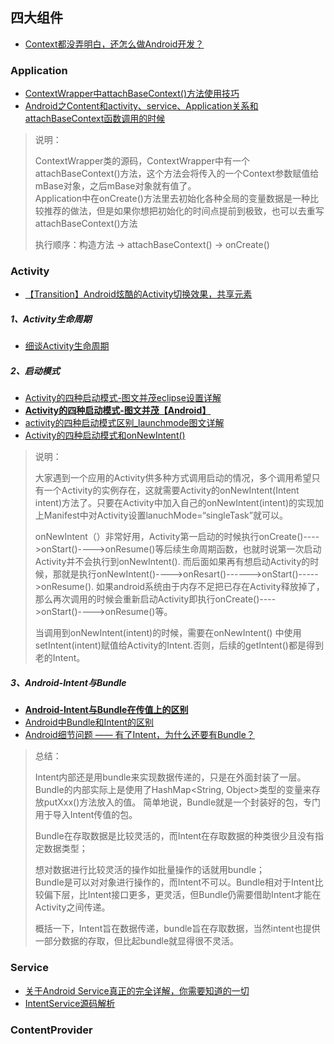 ## 四大组件
- [Context都没弄明白，还怎么做Android开发？](http://www.androidchina.net/7965.html)


### Application
- [ContextWrapper中attachBaseContext()方法使用技巧](https://www.2cto.com/kf/201709/686874.html)
- [ Android之Content和activity、service、Application关系和attachBaseContext函数调用的时候](http://blog.csdn.net/u011068702/article/details/70768653)

> 说明：
> 
> ContextWrapper类的源码，ContextWrapper中有一个attachBaseContext()方法，这个方法会将传入的一个Context参数赋值给mBase对象，之后mBase对象就有值了。  
Application中在onCreate()方法里去初始化各种全局的变量数据是一种比较推荐的做法，但是如果你想把初始化的时间点提前到极致，也可以去重写attachBaseContext()方法  
> 
> 执行顺序：构造方法 -> attachBaseContext() -> onCreate()


### Activity
- [【Transition】Android炫酷的Activity切换效果，共享元素](https://www.jianshu.com/p/a43daa1e3d6e)

##### 1、Activity生命周期
- [细谈Activity生命周期](http://blog.csdn.net/tounaobun/article/details/8147119)

##### 2、启动模式
- [Activity的四种启动模式-图文并茂eclipse设置详解](http://blog.csdn.net/guofengpu/article/details/52058454)
- [**Activity的四种启动模式-图文并茂【Android】**](http://blog.csdn.net/qq_31753145/article/details/50833754)
- [activity的四种启动模式区别_launchmode图文详解](http://blog.csdn.net/androidstar_cn/article/details/52730476)
- [Activity的四种启动模式和onNewIntent()](http://blog.csdn.net/linghu_java/article/details/17266603)

> 说明：
>
> 大家遇到一个应用的Activity供多种方式调用启动的情况，多个调用希望只有一个Activity的实例存在，这就需要Activity的onNewIntent(Intent intent)方法了。只要在Activity中加入自己的onNewIntent(intent)的实现加上Manifest中对Activity设置lanuchMode=“singleTask”就可以。
> 
> onNewIntent（）非常好用，Activity第一启动的时候执行onCreate()---->onStart()---->onResume()等后续生命周期函数，也就时说第一次启动Activity并不会执行到onNewIntent(). 而后面如果再有想启动Activity的时候，那就是执行onNewIntent()---->onResart()------>onStart()----->onResume(). 如果android系统由于内存不足把已存在Activity释放掉了，那么再次调用的时候会重新启动Activity即执行onCreate()---->onStart()---->onResume()等。
> 
> 当调用到onNewIntent(intent)的时候，需要在onNewIntent() 中使用setIntent(intent)赋值给Activity的Intent.否则，后续的getIntent()都是得到老的Intent。

##### 3、Android-Intent与Bundle
- [**Android-Intent与Bundle在传值上的区别**](http://blog.csdn.net/u014657752/article/details/47301569)
- [Android中Bundle和Intent的区别](https://www.cnblogs.com/jeffen/p/6835622.html)
- [Android细节问题 —— 有了Intent，为什么还要有Bundle？](https://www.jianshu.com/p/e9db0797293b)

> 总结：
> 
> Intent内部还是用bundle来实现数据传递的，只是在外面封装了一层。  
Bundle的内部实际上是使用了HashMap<String, Object>类型的变量来存放putXxx()方法放入的值。
简单地说，Bundle就是一个封装好的包，专门用于导入Intent传值的包。  
> 
> Bundle在存取数据是比较灵活的，而Intent在存取数据的种类很少且没有指定数据类型；
> 
> 想对数据进行比较灵活的操作如批量操作的话就用bundle；  
Bundle是可以对对象进行操作的，而Intent不可以。Bundle相对于Intent比较偏下层，比Intent接口更多，更灵活，但Bundle仍需要借助Intent才能在Activity之间传递。  
> 
> 概括一下，Intent旨在数据传递，bundle旨在存取数据，当然intent也提供一部分数据的存取，但比起bundle就显得很不灵活。


### Service
- [关于Android Service真正的完全详解，你需要知道的一切](https://blog.csdn.net/javazejian/article/details/52709857)
- [IntentService源码解析](http://dajipai.cc/archives/9e86a7ad.html)


### ContentProvider


